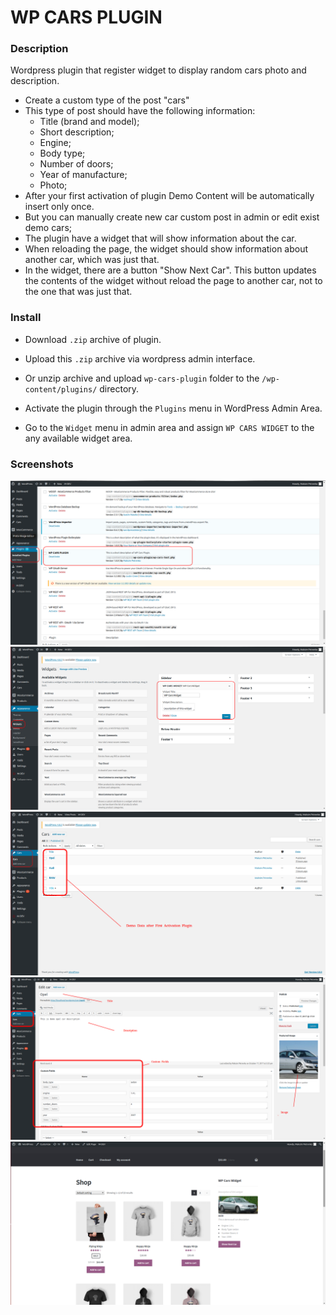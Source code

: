 # WP CARS PLUGIN
### Description

Wordpress plugin that register widget to display random cars photo and description.

* Create a custom type of the post "cars"
* This type of post should have the following information:
    * Title (brand and model);
    * Short description;
    * Engine;
    * Body type;
    * Number of doors;
    * Year of manufacture;
    * Photo;
* After your first activation of plugin Demo Content will be automatically insert only once.
* But you can manually create new car custom post in admin or edit exist demo cars;
* The plugin have a widget that will show information about the car.
* When reloading the page, the widget should show information about another car, which was just that.
* In the widget, there are a button "Show Next Car". This button updates the contents of the widget without reload the page to another car, not to the one that was just that.

### Install
* Download `.zip` archive of plugin.

* Upload this `.zip` archive via wordpress admin interface.

* Or unzip archive and upload `wp-cars-plugin` folder to the `/wp-content/plugins/` directory.

* Activate the plugin through the `Plugins` menu in WordPress Admin Area.

* Go to the `Widget` menu in admin area and assign `WP CARS WIDGET` to the any available widget area.

### Screenshots
![screenshot-1](screenshot-1.png "screenshot-1")
![screenshot-2](screenshot-2.png "screenshot-2")
![screenshot-3](screenshot-3.png "screenshot-3")
![screenshot-4](screenshot-4.png "screenshot-4")
![screenshot-5](screenshot-5.png "screenshot-5")